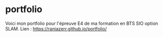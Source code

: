 # portfolio
Voici mon portfolio pour l'épreuve E4 de ma formation en BTS SIO option SLAM.
Lien : https://raniazerr.github.io/portfolio/
